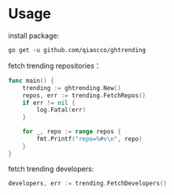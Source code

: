 # Usage

install package:
```shell
go get -u github.com/qiaocco/ghtrending
```

fetch trending repositories：
```go
func main() {
	trending := ghtrending.New()
	repos, err := trending.FetchRepos()
	if err != nil {
		log.Fatal(err)
	}

	for _, repo := range repos {
		fmt.Printf("repo=%#v\n", repo)
	}
}
```

fetch trending developers:
```go
developers, err := trending.FetchDevelopers()
```